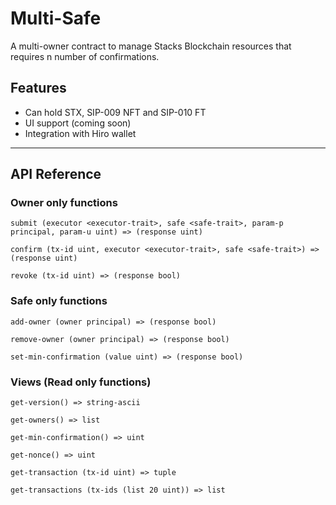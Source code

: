 # Multi-Safe

A multi-owner contract to manage Stacks Blockchain resources that requires n number of confirmations.

## Features

- Can hold STX, SIP-009 NFT and SIP-010 FT
- UI support (coming soon)
- Integration with Hiro wallet

---

## API Reference

### Owner only functions

`submit (executor <executor-trait>, safe <safe-trait>, param-p principal, param-u uint) => (response uint)`

`confirm (tx-id uint, executor <executor-trait>, safe <safe-trait>) => (response uint)`

`revoke (tx-id uint) => (response bool)`

### Safe only functions

`add-owner (owner principal) => (response bool)` 

`remove-owner (owner principal) => (response bool)`

`set-min-confirmation (value uint) => (response bool)`

### Views (Read only functions)

`get-version() => string-ascii`

`get-owners() => list`

`get-min-confirmation() => uint`

`get-nonce() => uint`

`get-transaction (tx-id uint) => tuple`

`get-transactions (tx-ids (list 20 uint)) => list`